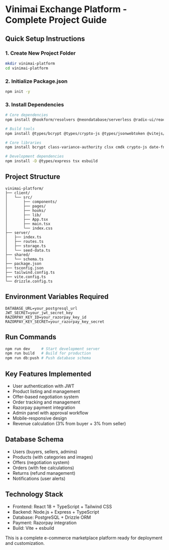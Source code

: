 # Vinimai Exchange Platform - Complete Project Guide

## Quick Setup Instructions

### 1. Create New Project Folder
```bash
mkdir vinimai-platform
cd vinimai-platform
```

### 2. Initialize Package.json
```bash
npm init -y
```

### 3. Install Dependencies
```bash
# Core dependencies
npm install @hookform/resolvers @neondatabase/serverless @radix-ui/react-accordion @radix-ui/react-alert-dialog @radix-ui/react-aspect-ratio @radix-ui/react-avatar @radix-ui/react-checkbox @radix-ui/react-collapsible @radix-ui/react-context-menu @radix-ui/react-dialog @radix-ui/react-dropdown-menu @radix-ui/react-hover-card @radix-ui/react-label @radix-ui/react-menubar @radix-ui/react-navigation-menu @radix-ui/react-popover @radix-ui/react-progress @radix-ui/react-radio-group @radix-ui/react-scroll-area @radix-ui/react-select @radix-ui/react-separator @radix-ui/react-slider @radix-ui/react-slot @radix-ui/react-switch @radix-ui/react-tabs @radix-ui/react-toast @radix-ui/react-toggle @radix-ui/react-toggle-group @radix-ui/react-tooltip @tanstack/react-query

# Build tools
npm install @types/bcrypt @types/crypto-js @types/jsonwebtoken @vitejs/plugin-react @types/node @types/react @types/react-dom

# Core libraries
npm install bcrypt class-variance-authority clsx cmdk crypto-js date-fns drizzle-orm drizzle-kit express jsonwebtoken lucide-react react react-dom react-hook-form recharts tailwindcss tailwindcss-animate typescript vite wouter zod

# Development dependencies
npm install -D @types/express tsx esbuild
```

## Project Structure
```
vinimai-platform/
├── client/
│   └── src/
│       ├── components/
│       ├── pages/
│       ├── hooks/
│       ├── lib/
│       ├── App.tsx
│       ├── main.tsx
│       └── index.css
├── server/
│   ├── index.ts
│   ├── routes.ts
│   ├── storage.ts
│   └── seed-data.ts
├── shared/
│   └── schema.ts
├── package.json
├── tsconfig.json
├── tailwind.config.ts
├── vite.config.ts
└── drizzle.config.ts
```

## Environment Variables Required
```env
DATABASE_URL=your_postgresql_url
JWT_SECRET=your_jwt_secret_key
RAZORPAY_KEY_ID=your_razorpay_key_id
RAZORPAY_KEY_SECRET=your_razorpay_key_secret
```

## Run Commands
```bash
npm run dev     # Start development server
npm run build   # Build for production
npm run db:push # Push database schema
```

## Key Features Implemented
- User authentication with JWT
- Product listing and management
- Offer-based negotiation system
- Order tracking and management
- Razorpay payment integration
- Admin panel with approval workflow
- Mobile-responsive design
- Revenue calculation (3% from buyer + 3% from seller)

## Database Schema
- Users (buyers, sellers, admins)
- Products (with categories and images)
- Offers (negotiation system)
- Orders (with fee calculations)
- Returns (refund management)
- Notifications (user alerts)

## Technology Stack
- Frontend: React 18 + TypeScript + Tailwind CSS
- Backend: Node.js + Express + TypeScript
- Database: PostgreSQL + Drizzle ORM
- Payment: Razorpay integration
- Build: Vite + esbuild

This is a complete e-commerce marketplace platform ready for deployment and customization.
